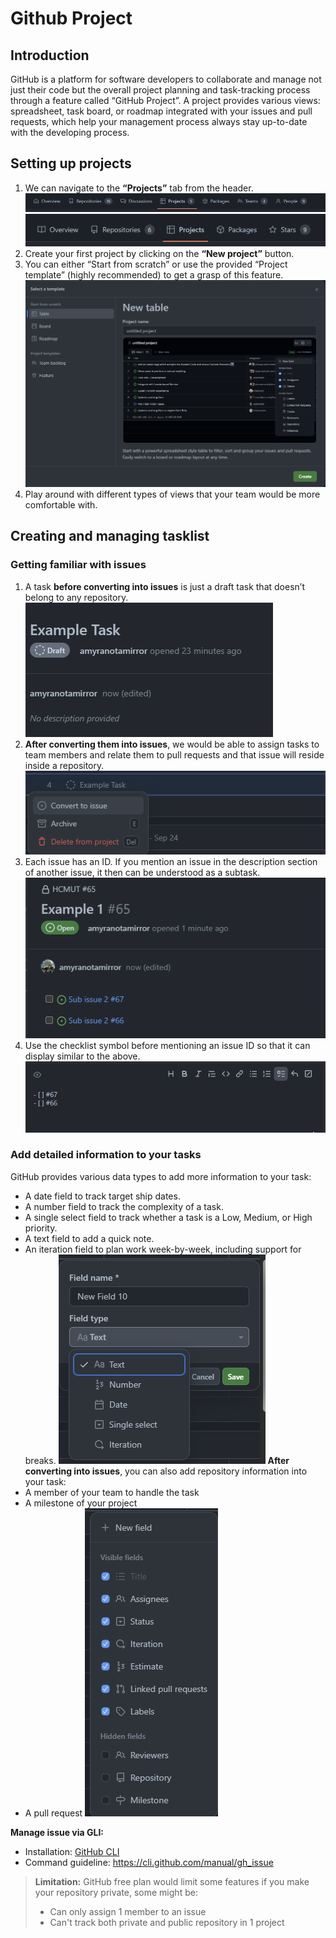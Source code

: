 # Github Project

## Introduction
GitHub is a platform for software developers to collaborate and manage not just their code but the overall project planning and task-tracking process through a feature called “GitHub Project”. A project provides various views: spreadsheet, task board, or roadmap integrated with your issues and pull requests, which help your management process always stay up-to-date with the developing process.
## Setting up projects
1. We can navigate to the **“Projects”** tab from the header.
![Project Tab accessing via organization](../assets/project_in_org.png)
![Project Tab accessing via personal profile](../assets/project_in_profile.png)
2. Create your first project by clicking on the **“New project”** button.
3. You can either “Start from scratch” or use the provided “Project template” (highly recommended) to get a grasp of this feature.
![Template for creating projects](../assets/view_options.png)
4. Play around with different types of views that your team would be more comfortable with.

## Creating and managing tasklist
### Getting familiar with issues
1. A task **before converting into issues** is just a draft task that doesn’t belong to any repository. 
![A draft task before converting into issue](../assets/draft_task.png)
2. **After converting them into issues**, we would be able to assign tasks to team members and relate them to pull requests and that issue will reside inside a repository. 
![Converting a draft task into issue](../assets/convert_to_issue.png)
3. Each issue has an ID. If you mention an issue in the description section of another issue, it then can be understood as a subtask.
![An official issue after converting](../assets/official_task.png)
4. Use the checklist symbol before mentioning an issue ID so that it can display similar to the above.
![Two subtasks inside an issue, while editing](../assets/subtasks.png)

### Add detailed information to your tasks
GitHub provides various data types to add more information to your task:
- A date field to track target ship dates.
- A number field to track the complexity of a task.
- A single select field to track whether a task is a Low, Medium, or High priority.
- A text field to add a quick note.
- An iteration field to plan work week-by-week, including support for breaks.
![General metadata](../assets/metadata_1.png)
**After converting into issues**, you can also add repository information into your task:
- A member of your team to handle the task
- A milestone of your project
- A pull request
![Additional metadata after converting into issue](../assets/metadata_2.png)


**Manage issue via GLI:**
- Installation: [GitHub CLI](https://cli.github.com/)
- Command guideline: https://cli.github.com/manual/gh_issue
> **Limitation:** GitHub free plan would limit some features if you make your repository private, some might be:
> - Can only assign 1 member to an issue
> - Can't track both private and public repository in 1 project
